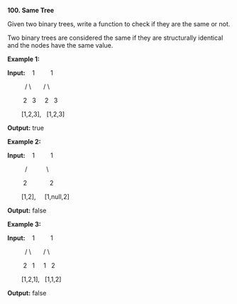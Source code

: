 **100. Same Tree**

Given two binary trees, write a function to check if they are the same or not.

Two binary trees are considered the same if they are structurally identical and the nodes have the same value.

**Example 1:**

**Input:**    1         1

          / \       / \

         2   3     2   3

        [1,2,3],   [1,2,3]

**Output:** true

**Example 2:**

**Input:**    1         1

          /           \

         2             2

        [1,2],     [1,null,2]

**Output:** false

**Example 3:**

**Input:**    1         1

          / \       / \

         2   1     1   2

        [1,2,1],   [1,1,2]

**Output:** false
